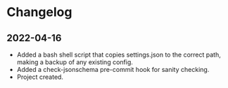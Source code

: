# Changelog


## 2022-04-16
+ Added a bash shell script that copies settings.json to the correct path,
  making a backup of any existing config.
+ Added a check-jsonschema pre-commit hook for sanity checking.
+ Project created.
